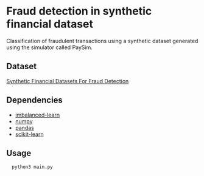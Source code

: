 # Fraud detection in synthetic financial dataset

Classification of fraudulent transactions using a synthetic dataset generated using the simulator called PaySim.

## Dataset

[Synthetic Financial Datasets For Fraud Detection](https://www.kaggle.com/ntnu-testimon/paysim1)

## Dependencies

- [imbalanced-learn](http://contrib.scikit-learn.org/imbalanced-learn/)
- [numpy](http://www.numpy.org/)
- [pandas](http://pandas.pydata.org/)
- [scikit-learn](http://scikit-learn.org/stable/)

## Usage

```bash
  python3 main.py
```
